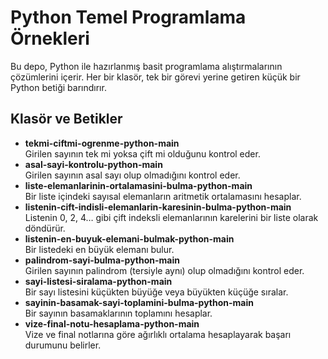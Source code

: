 # Python Temel Programlama Örnekleri

Bu depo, Python ile hazırlanmış basit programlama alıştırmalarının çözümlerini içerir. Her bir klasör, tek bir görevi yerine getiren küçük bir Python betiği barındırır.

## Klasör ve Betikler

- **tekmi-ciftmi-ogrenme-python-main**  
  Girilen sayının tek mi yoksa çift mi olduğunu kontrol eder.  
- **asal-sayi-kontrolu-python-main**  
  Girilen sayının asal sayı olup olmadığını kontrol eder.  
- **liste-elemanlarinin-ortalamasini-bulma-python-main**  
  Bir liste içindeki sayısal elemanların aritmetik ortalamasını hesaplar.  
- **listenin-cift-indisli-elemanlarin-karesinin-bulma-python-main**  
  Listenin 0, 2, 4… gibi çift indeksli elemanlarının karelerini bir liste olarak döndürür.  
- **listenin-en-buyuk-elemani-bulmak-python-main**  
  Bir listedeki en büyük elemanı bulur.  
- **palindrom-sayi-bulma-python-main**  
  Girilen sayının palindrom (tersiyle aynı) olup olmadığını kontrol eder.  
- **sayi-listesi-siralama-python-main**  
  Bir sayı listesini küçükten büyüğe veya büyükten küçüğe sıralar.  
- **sayinin-basamak-sayi-toplamini-bulma-python-main**  
  Bir sayının basamaklarının toplamını hesaplar.  
- **vize-final-notu-hesaplama-python-main**  
  Vize ve final notlarına göre ağırlıklı ortalama hesaplayarak başarı durumunu belirler.

